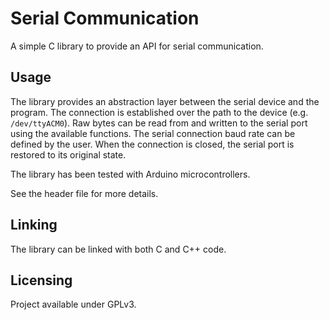 # Serial Communication

A simple C library to provide an API for serial communication.

## Usage

The library provides an abstraction layer between the serial device and the program. The connection is established over the path to the device (e.g. `/dev/ttyACM0`). Raw bytes can be read from and written to the serial port using the available functions. The serial connection baud rate can be defined by the user. When the connection is closed, the serial port is restored to its original state.

The library has been tested with Arduino microcontrollers.

See the header file for more details.

## Linking

The library can be linked with both C and C++ code.

## Licensing

Project available under GPLv3.
